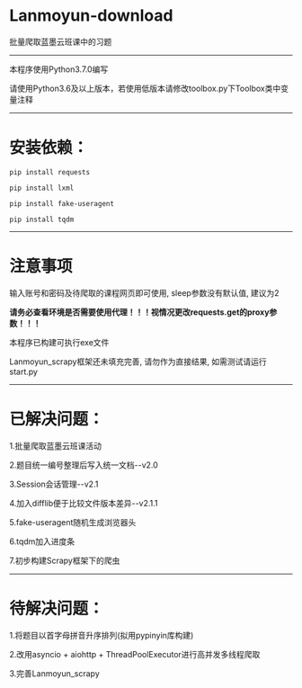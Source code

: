 # Lanmoyun-download

批量爬取蓝墨云班课中的习题

----

本程序使用Python3.7.0编写

请使用Python3.6及以上版本，若使用低版本请修改toolbox.py下Toolbox类中变量注释

----

# 安装依赖：

`pip install requests`
  
`pip install lxml`

`pip install fake-useragent`

`pip install tqdm`

----

# 注意事项

输入账号和密码及待爬取的课程网页即可使用, sleep参数没有默认值, 建议为2

**请务必查看环境是否需要使用代理！！！视情况更改requests.get的proxy参数！！！**

本程序已构建可执行exe文件

Lanmoyun_scrapy框架还未填充完善, 请勿作为直接结果, 如需测试请运行start.py

----

# 已解决问题：

1.批量爬取蓝墨云班课活动

2.题目统一编号整理后写入统一文档--v2.0

3.Session会话管理--v2.1

4.加入difflib便于比较文件版本差异--v2.1.1

5.fake-useragent随机生成浏览器头

6.tqdm加入进度条

7.初步构建Scrapy框架下的爬虫

----

# 待解决问题：

1.将题目以首字母拼音升序排列(拟用pypinyin库构建)

2.改用asyncio + aiohttp + ThreadPoolExecutor进行高并发多线程爬取

3.完善Lanmoyun_scrapy
